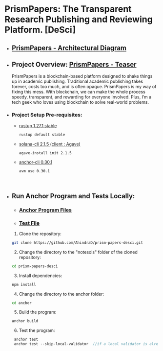 # PrismPapers: The Transparent Research Publishing and Reviewing Platform. [DeSci]

- ## [PrismPapers - Architectural Diagram](https://app.eraser.io/workspace/srtYuk9xciXjH6IUKwJs)

- ## Project Overview: [PrismPapers - Teaser](https://ai.invideo.io/watch/eWg44dhBM4n)

  PrismPapers is a blockchain-based platform designed to shake things up in academic publishing.
  Traditional academic publishing takes forever, costs too much, and is often opaque.
  PrismPapers is my way of fixing this mess. With blockchain, we can make the whole process speedy, transparent, and rewarding for everyone involved. Plus, I’m a tech geek who loves using blockchain to solve real-world problems.

- ### Project Setup Pre-requisites:

  - [rustup 1.27.1 stable](https://www.rust-lang.org/tools/install)
    ```bash
    rustup default stable
    ```
  - [solana-cli 2.1.5 (client : Agave)](https://docs.solana.com/cli/install-solana-cli-tools)

    ```bash
    agave-install init 2.1.5
    ```

  - [anchor-cli 0.30.1](https://www.anchor-lang.com/docs/installation)

    ```bash
    avm use 0.30.1
    ```

  <br>

- ## Run Anchor Program and Tests Locally:
  - ### [Anchor Program Files](https://github.com/AhindraD/prism-papers-desci/tree/main/anchor/programs/prismpapersdesci/src)
  - ### [Test File](https://github.com/AhindraD/prism-papers-desci/blob/main/anchor/tests/prismpapersdesci.spec.ts)
  1. Clone the repository:

  ```bash
  git clone https://github.com/AhindraD/prism-papers-desci.git
  ```

  2. Change the directory to the "notesols" folder of the cloned repository:

  ```bash
  cd prism-papers-desci
  ```

  3. Install dependencies:

  ```bash
  npm install
  ```

  4. Change the directory to the anchor folder:

  ```bash
  cd anchor
  ```

  5. Build the program:

  ```bash
  anchor build
  ```

  6. Test the program:

  ```rs
   anchor test
   anchor test --skip-local-validator  //if a local validator is already running
  ```

  <br>
  <br>
  <br>
